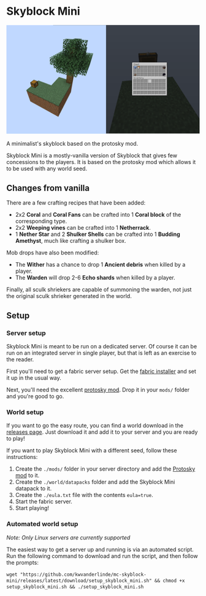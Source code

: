 # Skyblock Mini

![Starting island](/skyblock_start.png?raw=true "Starting island")

A minimalist's skyblock based on the protosky mod.

Skyblock Mini is a mostly-vanilla version of Skyblock that gives few concessions to the players. It is based on the protosky mod which allows it to be used with any world seed.

## Changes from vanilla

There are a few crafting recipes that have been added:
* 2x2 **Coral** and **Coral Fans** can be crafted into 1 **Coral block** of the corresponding type.
* 2x2 **Weeping vines** can be crafted into 1 **Netherrack**.
* 1 **Nether Star** and 2 **Shulker Shells** can be crafted into 1 **Budding Amethyst**, much like crafting a shulker box.

Mob drops have also been modified:
* The **Wither** has a chance to drop 1 **Ancient debris** when killed by a player.
* The **Warden** will drop 2-6 **Echo shards** when killed by a player.

Finally, all sculk shriekers are capable of summoning the warden, not just the original sculk shrieker generated in the world.

## Setup

### Server setup

Skyblock Mini is meant to be run on a dedicated server. Of course it can be run on an integrated server in single player, but that is left as an exercise to the reader.

First you'll need to get a fabric server setup. Get the [fabric installer](https://fabricmc.net/use/) and set it up in the usual way.

Next, you'll need the excellent [protosky mod](https://modrinth.com/mod/protosky). Drop it in your `mods/` folder and you're good to go.

### World setup

If you want to go the easy route, you can find a world download in the [releases page](https://github.com/kwvanderlinde/mc-skyblock-mini/releases). Just download it and add it to your server and you are ready to play!

If you want to play Skyblock Mini with a different seed, follow these instructions:
1. Create the `./mods/` folder in your server directory and add the [Protosky mod](https://modrinth.com/mod/protosky) to it.
2. Create the `./world/datapacks` folder and add the Skyblock Mini datapack to it.
3. Create the `./eula.txt` file with the contents `eula=true`.
4. Start the fabric server.
5. Start playing!

### Automated world setup

_Note: Only Linux servers are currently supported_

The easiest way to get a server up and running is via an automated script. Run the following command to download and run the script, and then follow the prompts:
```
wget "https://github.com/kwvanderlinde/mc-skyblock-mini/releases/latest/download/setup_skyblock_mini.sh" && chmod +x setup_skyblock_mini.sh && ./setup_skyblock_mini.sh
```
